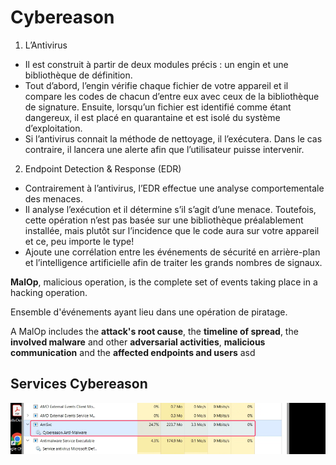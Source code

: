 # Cybereason

1. L’Antivirus
- Il est construit à partir de deux modules précis : un engin et une bibliothèque de définition. 
- Tout d’abord, l’engin vérifie chaque fichier de votre appareil et il compare les codes de chacun d’entre eux avec ceux de la bibliothèque de signature. Ensuite, lorsqu’un fichier est identifié comme étant dangereux, il est placé en quarantaine et est isolé du système d’exploitation. 
- Si l’antivirus connait la méthode de nettoyage, il l’exécutera. Dans le cas contraire, il lancera une alerte afin que l’utilisateur puisse intervenir.

2. Endpoint Detection & Response (EDR)
- Contrairement à l’antivirus, l’EDR effectue une analyse comportementale des menaces. 
- Il analyse l’exécution et il détermine s’il s’agit d’une menace. Toutefois, cette opération n’est pas basée sur une bibliothèque préalablement installée, mais plutôt sur l’incidence que le code aura sur votre appareil et ce, peu importe le type!
- Ajoute une corrélation entre les événements de sécurité en arrière-plan et l’intelligence artificielle afin de traiter les grands nombres de signaux.


**MalOp**, malicious operation, is the complete set of events taking place in a hacking operation. 

Ensemble d'événements ayant lieu dans une opération de piratage.


A MalOp includes the **attack's root cause**, the **timeline of spread**, the **involved malware** and other **adversarial activities**, **malicious communication** and the **affected endpoints and users**
asd

## Services Cybereason
![Cybereason-NGAV-TaskManager](img/cybereason/Cybereason-NGAV.png)